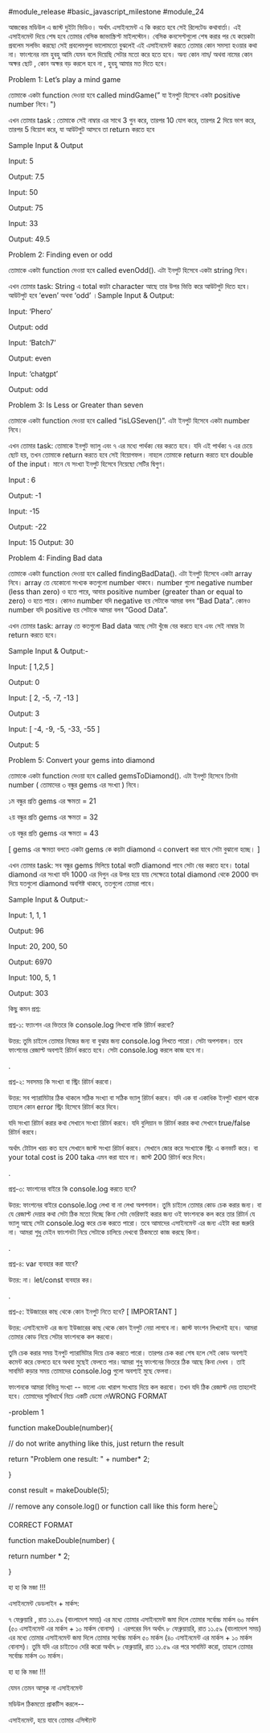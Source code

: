 #module_release #basic_javascript_milestone #module_24


আজকের মডিউল এ জাস্ট দুইটা ভিডিও। অর্থাৎ এসাইনমেন্ট এ কি করতে হবে সেই রিলেটেড কথাবার্তা। এই এসাইনমেন্ট দিয়ে শেষ হবে তোমার বেসিক জাভাস্ক্রিপ্ট মাইলস্টোন। বেসিক কনসেপ্টগুলো শেষ করার পর যে কয়েকটা প্রবলেম সলভিং করছো সেই প্রবলেমগুলা ভালোমতো বুঝলেই এই এসাইনমেন্ট করতে তোমার কোন সমস্যা হওয়ার কথা না। ফাংশনের নাম হুবহু আমি যেমন বলে দিয়েছি সেটার মতো করে হতে হবে। অন্য কোন নাম/ অথবা নামের কোন অক্ষর ছোট , কোন অক্ষর বড় করলে হবে না , হুবহু আমার মত দিতে হবে। 


Problem 1: Let’s play a mind game


তোমাকে একটা function দেওয়া হবে called mindGame(” যা ইনপুট হিসেবে একটা positive number নিবে।")


এখন তোমার task : তোমাকে সেই নাম্বার এর সাথে 3 গুন করে, তারপর 10 যোগ করে, তারপর 2 দিয়ে ভাগ করে, তারপর 5 বিয়োগ করে, যা আউটপুট আসবে তা return করতে হবে

Sample Input & Output

Input: 5

Output: 7.5


Input: 50

Output: 75


Input: 33

Output: 49.5



Problem 2: Finding even or odd


তোমাকে একটা function দেওয়া হবে called evenOdd(). এটা ইনপুট হিসেবে একটা string নিবে। 


এখন তোমার task: String এ total কয়টা character আছে তার উপর ভিত্তি করে আউটপুট দিতে হবে। আউটপুট হবে ‘even’ অথবা ‘odd’ ।Sample Input & Output:


Input: ‘Phero’

Output: odd


Input: ‘Batch7’

Output: even


Input: ‘chatgpt’

Output: odd


Problem 3: Is Less or Greater than seven


তোমাকে একটা function দেওয়া হবে called “isLGSeven()”. এটা ইনপুট হিসেবে একটা number নিবে।  


এখন তোমার task: তোমাকে ইনপুট ভ্যালু এবং ৭ এর মধ্যে পার্থক্য বের করতে হবে। যদি এই পার্থক্য ৭ এর চেয়ে ছোট হয়, তখন তোমাকে return করতে হবে সেই বিয়োগফল। নাহলে তোমাকে return করতে হবে double of the input। মানে যে সংখ্যা ইনপুট হিসেবে নিয়েছো সেটির দ্বিগুণ।

Input : 6

Output: -1

Input: -15

Output: -22

Input: 15
Output: 30


Problem 4: Finding Bad data


তোমাকে একটা function দেওয়া হবে called findingBadData(). এটা ইনপুট হিসেবে একটা array নিবে। array তে যেকোনো সংখ্যক কতগুলো number থাকবে। number গুলো negative number (less than zero) ও হতে পারে, আবার positive number (greater than or equal to zero) ও হতে পারে। কোনও number যদি negative হয় সেটাকে আমরা বলব “Bad Data”. কোনও number যদি positive হয় সেটাকে আমরা বলব “Good Data”. 

এখন তোমার task: array তে কতগুলো Bad data আছে সেটা খুঁজে বের করতে হবে এবং সেই নাম্বার টা return করতে হবে।


Sample Input & Output:-


Input: [ 1,2,5 ]

Output: 0


Input: [ 2, -5, -7, -13 ]

Output: 3


Input: [ -4, -9, -5, -33, -55 ]

Output: 5



Problem 5: Convert your gems into diamond


তোমাকে একটা function দেওয়া হবে called gemsToDiamond(). এটা ইনপুট হিসেবে তিনটা number ( তোমাদের ৩ বন্ধুর gems এর সংখ্যা ) নিবে। 


১ম বন্ধুর প্রতি gems এর ক্ষমতা = 21

২য় বন্ধুর প্রতি gems এর ক্ষমতা = 32

৩য় বন্ধুর প্রতি gems এর ক্ষমতা = 43


[ gems এর ক্ষমতা বলতে একটা gems কে কয়টা diamond এ convert করা যাবে সেটা বুঝানো হচ্ছে। ]

এখন তোমার task: সব বন্ধুর gems মিলিয়ে total কতটি diamond পাবে সেটা বের করতে হবে। total diamond এর সংখ্যা যদি 1000 এর দিগুন এর উপর হয়ে যায় সেক্ষেত্রে total diamond থেকে 2000 বাদ দিয়ে যতগুলো diamond অবশিষ্ট থাকবে, ততগুলো তোমরা পাবে।

Sample Input & Output:-


Input: 1, 1, 1

Output: 96


Input: 20, 200, 50

Output: 6970


Input: 100, 5, 1

Output: 303



কিছু কমন প্রশ্ন: 


প্রশ্ন-১: ফ্যাংশন এর ভিতরে কি console.log লিখবো নাকি রিটার্ন করবো?

উত্তর: তুমি চাইলে তোমার নিজের জন্য বা বুঝার জন্য console.log লিখতে পারো। সেটা অপশনাল। তবে ফাংশনের রেজাল্ট অবশ্যই রিটার্ন করতে হবে। সেটা console.log করলে কাজ হবে না। 

.

প্রশ্ন-২: সবসময় কি সংখ্যা বা স্ট্রিং রিটার্ন করবো।

  

উত্তর: সব প্যারামিটার ঠিক থাকলে সঠিক সংখ্যা বা সঠিক ভ্যালু রিটার্ন করবে। যদি এক বা একাধিক ইনপুট খারাপ থাকে তাহলে কোন error স্ট্রিং হিসেবে রিটার্ন করে দিবে। 


যদি সংখ্যা রিটার্ন করার কথা সেখানে সংখ্যা রিটার্ন করবে। যদি বুলিয়ান ভ রিটার্ন করার কথা সেখানে true/false রিটার্ন করবে।


অর্থাৎ টোটাল খরচ কত হবে সেখানে জাস্ট সংখ্যা রিটার্ন করবে। সেখানে জোর করে সংখ্যাকে স্ট্রিং এ কনভার্ট করে। বা your total cost is 200 taka এমন করা যাবে না। জাস্ট 200 রিটার্ন করে দিবে। 


.

প্রশ্ন-৩: ফাংশনের বাইরে কি console.log করতে হবে?


উত্তর: ফাংশনের বাইরে console.log লেখা বা না লেখা অপশনাল। তুমি চাইলে তোমার কোড চেক করার জন্য। বা যে রেজাল্ট দেয়ার কথা সেটা ঠিক মতো দিচ্ছে কিনা সেটা ভেরিফাই করার জন্য ওই ফাংশনকে কল করে তার রিটার্ন যে ভ্যালু আছে সেটা console.log করে চেক করতে পারো। তবে আমাদের এসাইনমেন্ট এর জন্য এইটা করা জরুরি না। আমরা শুধু মেইন ফাংশনটা নিয়ে সেটাকে চালিয়ে দেখবো ঠিকমতো কাজ করছে কিনা। 


.

প্রশ্ন-৪: var ব্যবহার করা যাবে?

উত্তর: না। let/const ব্যবহার কর। 

.


প্রশ্ন-৫: ইউজারের কাছ থেকে কোন ইনপুট নিতে হবে? [ IMPORTANT ]


উত্তর: এসাইনমেন্ট এর জন্য ইউজারের কাছ থেকে কোন ইনপুট নেয়া লাগবে না। জাস্ট ফাংশন লিখলেই হবে। আমরা তোমার কোড নিয়ে সেটার ফাংশনকে কল করবো। 


তুমি চেক করার সময় ইনপুট প্যারামিটার দিয়ে চেক করতে পারো। তারপর চেক করা শেষ হলে সেই কোড অবশ্যই কমেন্ট করে ফেলতে হবে অথবা মুছেই ফেলতে পার।আমরা শুধু ফাংশনের ভিতরে ঠিক আছে কিনা দেখব । তাই সাবমিট কড়ার সময় তোমাদের console.log গুলো অবশ্যই মুছে ফেলবা।

  

 ফাংশনকে আমরা বিভিন্ন সংখ্যা -- ভালো এবং খারাপ সংখ্যায় দিয়ে কল করবো। তখন যদি ঠিক রেজাল্ট দেয় তাহলেই হবে। তোমাদের সুবিধার্থে নিচে একটি ডেমো দেWRONG FORMAT

-problem 1


function makeDouble(number){

 // do not write anything like this, just return the result

 return "Problem one result: " + number* 2;

}

const result = makeDouble(5);

// remove any console.log() or function call like this form here👆


CORRECT FORMAT


function makeDouble(number) {

 return number * 2;

}


হা হা কি মজা !!!


এসাইনমেন্ট ডেডলাইন + মার্কস:

৭ ফেব্রুয়ারি , রাত ১১.৫৯ (বাংলাদেশ সময়) এর মধ্যে তোমার এসাইনমেন্ট জমা দিলে তোমার সর্বোচ্চ মার্কস ৬০ মার্কস (৫০ এসাইনমেন্ট এর মার্কস + ১০ মার্কস বোনাস) । এরপরের দিন অর্থাৎ ৮ ফেব্রুয়ায়রি, রাত ১১.৫৯ (বাংলাদেশ সময়) এর মধ্যে তোমার এসাইনমেন্ট জমা দিলে তোমার সর্বোচ্চ মার্কস ৫০ মার্কস (৪০ এসাইনমেন্ট এর মার্কস + ১০ মার্কস বোনাস)। তুমি যদি এর চাইতেও দেরি করো অর্থাৎ ৮ ফেব্রুয়ারি, রাত ১১.৫৯ এর পরে সাবমিট করো, তাহলে তোমার সর্বোচ্চ মার্কস ৩০ মার্কস।


হা হা কি মজা !!!


যেমন তেমন আসুক না এসাইনমেন্ট 

মডিউল ঠিকমতো প্রাকটিস করলে-- 

এসাইনমেন্ট, হয়ে যাবে তোমার এসিস্ট্যান্ট